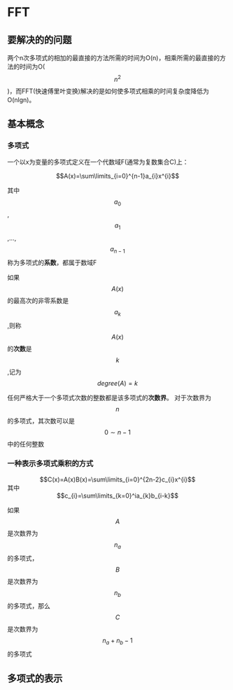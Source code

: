 # FFT

## 要解决的的问题

两个n次多项式的相加的最直接的方法所需的时间为O\(n\)，相乘所需的最直接的方法的时间为O\($$n^2$$\)，而FFT\(快速傅里叶变换\)解决的是如何使多项式相乘的时间复杂度降低为O\(nlgn\)。

## 基本概念

### 多项式

一个以x为变量的多项式定义在一个代数域F\(通常为复数集合C\)上： 
 
<center>$$A(x)=\sum\limits_{i=0}^{n-1}a_{i}x^{i}$$</center>

其中$$a_{0}$$,$$a_{1}$$,...,$$a_{n-1}$$称为多项式的**系数**，都属于数域F

如果$$A(x)$$的最高次的非零系数是$$a_{k}$$,则称$$A(x)$$的**次数**是$$k$$,记为 $$degree(A)=k$$

任何严格大于一个多项式次数的整数都是该多项式的**次数界**。
对于次数界为$$n$$的多项式，其次数可以是$${0}\sim{n-1}$$中的任何整数


### 一种表示多项式乘积的方式

<center>$$C(x)=A(x)B(x)=\sum\limits_{i=0}^{2n-2}c_{i}x^{i}$$</center>
其中
<center>$$c_{i}=\sum\limits_{k=0}^ia_{k}b_{i-k}$$</center>

如果$$A$$是次数界为$$n_{a}$$的多项式，$$B$$是次数界为$$n_{b}$$的多项式，那么$$C$$是次数界为$$n_{a}+n_{b}-1$$的多项式

## 多项式的表示






